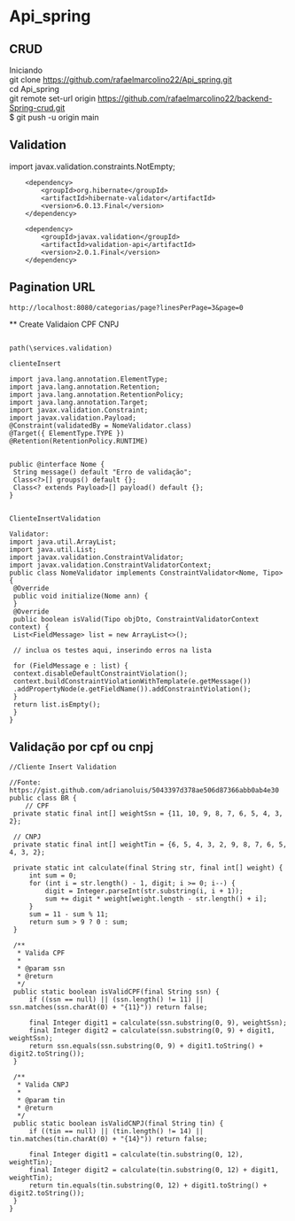 # Api_spring 
## CRUD

Iniciando </br>
git clone https://github.com/rafaelmarcolino22/Api_spring.git </br>
cd Api_spring </br>
git remote set-url origin https://github.com/rafaelmarcolino22/backend-Spring-crud.git </br>
$ git push -u origin main


## Validation


import javax.validation.constraints.NotEmpty;</br>


		<dependency>
			<groupId>org.hibernate</groupId>
			<artifactId>hibernate-validator</artifactId>
			<version>6.0.13.Final</version>
		</dependency>

		<dependency>
			<groupId>javax.validation</groupId>
			<artifactId>validation-api</artifactId>
			<version>2.0.1.Final</version>
		</dependency>



## Pagination URL
````
http://localhost:8080/categorias/page?linesPerPage=3&page=0

````
** Create Validaion CPF CNPJ

````

path(\services.validation)

clienteInsert

import java.lang.annotation.ElementType;
import java.lang.annotation.Retention;
import java.lang.annotation.RetentionPolicy;
import java.lang.annotation.Target;
import javax.validation.Constraint;
import javax.validation.Payload;
@Constraint(validatedBy = NomeValidator.class)
@Target({ ElementType.TYPE })
@Retention(RetentionPolicy.RUNTIME)


public @interface Nome {
 String message() default "Erro de validação";
 Class<?>[] groups() default {};
 Class<? extends Payload>[] payload() default {};
}


ClienteInsertValidation

Validator:
import java.util.ArrayList;
import java.util.List;
import javax.validation.ConstraintValidator;
import javax.validation.ConstraintValidatorContext;
public class NomeValidator implements ConstraintValidator<Nome, Tipo> {
 @Override
 public void initialize(Nome ann) {
 }
 @Override
 public boolean isValid(Tipo objDto, ConstraintValidatorContext context) {
 List<FieldMessage> list = new ArrayList<>();
 
 // inclua os testes aqui, inserindo erros na lista
 
 for (FieldMessage e : list) {
 context.disableDefaultConstraintViolation();
 context.buildConstraintViolationWithTemplate(e.getMessage())
 .addPropertyNode(e.getFieldName()).addConstraintViolation();
 }
 return list.isEmpty();
 }
}

````

## Validação por cpf ou cnpj

````
//Cliente Insert Validation

//Fonte: https://gist.github.com/adrianoluis/5043397d378ae506d87366abb0ab4e30
public class BR {
	// CPF
 private static final int[] weightSsn = {11, 10, 9, 8, 7, 6, 5, 4, 3, 2};

 // CNPJ
 private static final int[] weightTin = {6, 5, 4, 3, 2, 9, 8, 7, 6, 5, 4, 3, 2};

 private static int calculate(final String str, final int[] weight) {
     int sum = 0;
     for (int i = str.length() - 1, digit; i >= 0; i--) {
         digit = Integer.parseInt(str.substring(i, i + 1));
         sum += digit * weight[weight.length - str.length() + i];
     }
     sum = 11 - sum % 11;
     return sum > 9 ? 0 : sum;
 }

 /**
  * Valida CPF
  *
  * @param ssn
  * @return
  */
 public static boolean isValidCPF(final String ssn) {
     if ((ssn == null) || (ssn.length() != 11) || ssn.matches(ssn.charAt(0) + "{11}")) return false;

     final Integer digit1 = calculate(ssn.substring(0, 9), weightSsn);
     final Integer digit2 = calculate(ssn.substring(0, 9) + digit1, weightSsn);
     return ssn.equals(ssn.substring(0, 9) + digit1.toString() + digit2.toString());
 }

 /**
  * Valida CNPJ
  *
  * @param tin
  * @return
  */
 public static boolean isValidCNPJ(final String tin) {
     if ((tin == null) || (tin.length() != 14) || tin.matches(tin.charAt(0) + "{14}")) return false;

     final Integer digit1 = calculate(tin.substring(0, 12), weightTin);
     final Integer digit2 = calculate(tin.substring(0, 12) + digit1, weightTin);
     return tin.equals(tin.substring(0, 12) + digit1.toString() + digit2.toString());
 }
}
````

